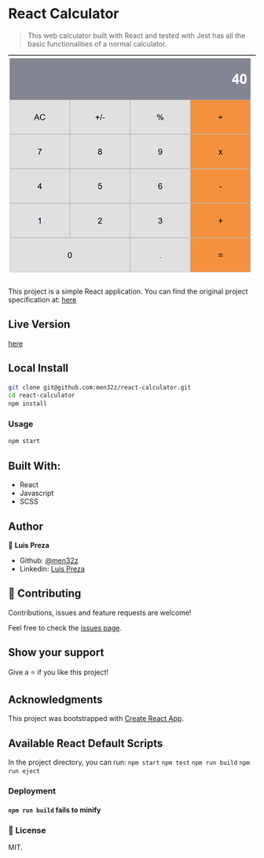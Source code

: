 # React Calculator

> This web calculator built with React and tested with Jest has all the basic functionalities of a normal calculator.

 ![Screenshot](https://raw.githubusercontent.com/men32z/react-calculator/development/docs/aaaaaa.png)

This project is a simple React application. 
You can find the original project specification at: [here](https://github.com/microverseinc/project-react-calculator)


## Live Version

[here](https://men32z-react-calculator.herokuapp.com/)

## Local Install

```sh
git clone git@github.com:men32z/react-calculator.git
cd react-calculator
npm install
```

### Usage

```sh
npm start
```

## Built With:

- React
- Javascript
- SCSS

## Author

👤 **Luis Preza**

- Github: [@men32z](https://github.com/men32z)
- Linkedin: [Luis Preza](https://www.linkedin.com/in/men32z/)

## 🤝 Contributing

Contributions, issues and feature requests are welcome!

Feel free to check the [issues page](https://github.com/men32z/react-calculator/issues).

## Show your support

Give a ⭐️ if you like this project!

## Acknowledgments


This project was bootstrapped with [Create React App](https://github.com/facebook/create-react-app).

## Available React Default Scripts

In the project directory, you can run:
`npm start`
`npm test`
`npm run build`
`npm run eject`

### Deployment

#### `npm run build` fails to minify




### 📝 License

MIT.
